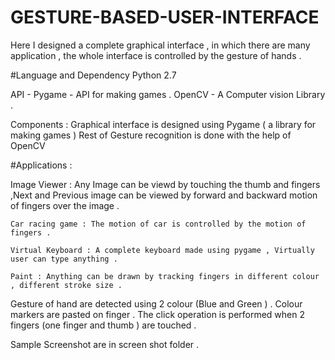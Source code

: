# GESTURE-BASED-USER-INTERFACE
Here I designed a complete graphical interface , in which there are many application , the whole interface is controlled by the gesture of hands .

#Language and Dependency
  Python 2.7
  
  API - 
    Pygame  - API for making games .
    OpenCV  - A Computer vision Library .
    
  Components :
      Graphical interface is designed using Pygame ( a library for making games )
      Rest of Gesture recognition is done with the help of OpenCV


#Applications  :

   Image Viewer : Any Image can be viewd by touching the thumb and fingers ,Next and Previous image can be viewed by forward and backward                    motion of fingers over the image .

    Car racing game : The motion of car is controlled by the motion of fingers .

    Virtual Keyboard : A complete keyboard made using pygame , Virtually user can type anything .

    Paint : Anything can be drawn by tracking fingers in different colour , different stroke size .



Gesture of hand are detected using 2 colour (Blue and Green ) . Colour markers are pasted on finger . The click operation is performed when 2 fingers (one finger and thumb ) are touched .

Sample Screenshot are in screen shot folder .
